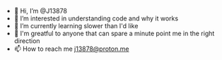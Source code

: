 - 👋 Hi, I’m @J13878
- 👀 I’m interested in understanding code and why it works
- 🌱 I’m currently learning slower than I'd like
- 💞️ I'm greatful to anyone that can spare a minute point me in the right direction
- 📫 How to reach me j13878@proton.me

<!---
J13878/J13878 is a ✨ special ✨ repository because its `README.md` (this file) appears on your GitHub profile.
You can click the Preview link to take a look at your changes.
--->

